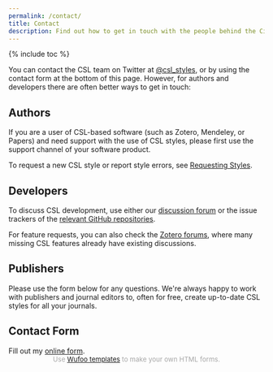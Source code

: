```yaml
---
permalink: /contact/
title: Contact
description: Find out how to get in touch with the people behind the Citation Style Language.
---
```

{% include toc %}

You can contact the CSL team on Twitter at [@csl_styles](https://twitter.com/csl_styles), or by using the contact form at the bottom of this page. However, for authors and developers there are often better ways to get in touch:

## Authors

If you are a user of CSL-based software (such as Zotero, Mendeley, or Papers) and need support with the use of CSL styles, please first use the support channel of your software product.

To request a new CSL style or report style errors, see [Requesting Styles](/authors/#requesting-new-styles).

## Developers

To discuss CSL development, use either our [discussion forum](https://discourse.citationstyles.org/) or the issue trackers of the [relevant GitHub repositories](https://github.com/citation-style-language/).

For feature requests, you can also check the [Zotero forums](https://forums.zotero.org/), where many missing CSL features already have existing discussions.

## Publishers

Please use the form below for any questions. We're always happy to work with publishers and journal editors to, often for free, create up-to-date CSL styles for all your journals.

## Contact Form

<div id="wufoo-ze9gnah0xritgc">
Fill out my <a href="https://rmzelle.wufoo.com/forms/ze9gnah0xritgc">online form</a>.
</div>
<div id="wuf-adv" style="font-family:inherit;font-size: small;color:#a7a7a7;text-align:center;display:block;">Use <a href="http://www.wufoo.com/gallery/templates/">Wufoo templates</a> to make your own HTML forms.</div>
<script type="text/javascript">var ze9gnah0xritgc;(function(d, t) {
var s = d.createElement(t), options = {
'userName':'rmzelle',
'formHash':'ze9gnah0xritgc',
'autoResize':true,
'height':'627',
'async':true,
'host':'wufoo.com',
'header':'show',
'ssl':true};
s.src = ('https:' == d.location.protocol ? 'https://' : 'http://') + 'www.wufoo.com/scripts/embed/form.js';
s.onload = s.onreadystatechange = function() {
var rs = this.readyState; if (rs) if (rs != 'complete') if (rs != 'loaded') return;
try { ze9gnah0xritgc = new WufooForm();ze9gnah0xritgc.initialize(options);ze9gnah0xritgc.display(); } catch (e) {}};
var scr = d.getElementsByTagName(t)[0], par = scr.parentNode; par.insertBefore(s, scr);
})(document, 'script');</script>
